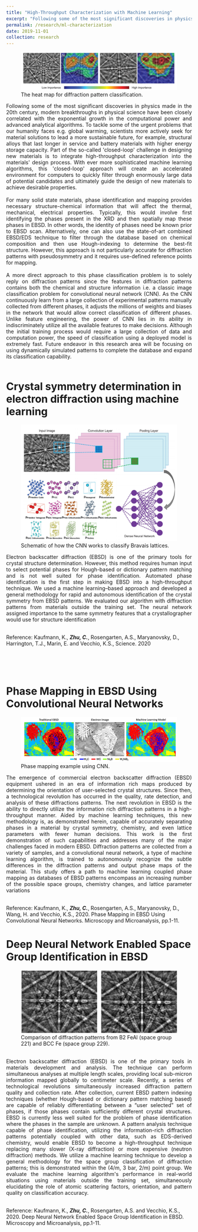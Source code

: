 ```yaml
---
title: "High-Throughput Characterization with Machine Learning"
excerpt: "Following some of the most significant discoveries in physics made in the 20th century, modern breakthroughs in physical science have been closely correlated with the exponential growth in the computational power and advanced analytical algorithms. To tackle some of the urgent problems that our humanity faces such as global warming, scientists more actively seek for material solutions to lead a more sustainable future, for example, structural alloys that last longer in service and battery materials with higher energy storage capacity. Part of the so-called 'closed-loop' challenge in designing new materials is to integrate high-throughput characterization into the materials' design process. With ever more sophisticated machine learning algorithms... <br/><img src='/images/ML-importance.png'>"
permalink: /research/ml-characterization
date: 2019-11-01
collection: research
---
```

<figure>
    <img src='/images/ML-importance.png' class="center"> 
    <figcaption> The heat map for diffraction pattern classification.</figcaption>
</figure>

<div style="text-align: justify"> Following some of the most significant discoveries in physics made in the 20th century, modern breakthroughs in physical science have been closely correlated with the exponential growth in the computational power and advanced analytical algorithms. To tackle some of the urgent problems that our humanity faces e.g. global warming, scientists more actively seek for material solutions to lead a more sustainable future, for example, structural alloys that last longer in service and battery materials with higher energy storage capacity. Part of the so-called 'closed-loop' challenge in designing new materials is to integrate high-throughput characterization into the materials' design process. With ever more sophisticated machine learning algorithms, this 'closed-loop' approach will create an accelerated environment for computers to quickly filter through enormously large data of potential candidates and ultimately guide the design of new materials to achieve desirable properties. </div>
<br />

<div style="text-align: justify"> For many solid state materials, phase identification and mapping provides necessary structure-chemical information that will affect the thermal, mechanical, electrical properties. Typically, this would involve first identifying the phases present in the XRD and then spatially map these phases in EBSD. In other words, the identity of phases need be known prior to EBSD scan. Alternatively, one can also use the state-of-art combined EBSD/EDS technique to filter through the database based on chemical composition and then use Hough-indexing to determine the best-fit structure. However, this approach is not particularly accurate for diffraction patterns with pseudosymmetry and it requires use-defined reference points for mapping. </div>
<br />

<div style="text-align: justify"> A more direct approach to this phase classification problem is to solely reply on diffraction patterns since the features in diffraction patterns contains both the chemical and structure information i.e. a classic image classification problem for convolutional neural network (CNN). As the CNN continuously learn from a large collection of experimental patterns manually collected from different phases, it adjusts the millions of weights and biases in the network that would allow correct classification of different phases. Unlike feature engineering, the power of CNN lies in its ability in indiscriminately utilize all the available features to make decisions. Although the initial training process would require a large collection of data and computation power, the speed of classification using a deployed model is extremely fast. Future endeavor in this research area will be focusing on using dynamically simulated patterns to complete the database and expand its classification capability. </div>
<br />


Crystal symmetry determination in electron diffraction using machine learning
====

<figure>
    <img src='/images/cnn-ebsd.png' class="center"> 
    <figcaption> Schematic of how the CNN works to classify Bravais lattices.</figcaption>
</figure>


<div style="text-align: justify"> Electron backscatter diffraction (EBSD) is one of the primary tools for crystal structure determination.
However, this method requires human input to select potential phases for Hough-based or dictionary pattern matching and is not well suited for phase identification. Automated phase identification is the first step in making EBSD into a high-throughput technique. We used a machine learning–based approach and developed a general methodology for rapid and autonomous identification of the crystal symmetry from EBSD patterns. We evaluated our algorithm with diffraction patterns from materials outside the training set. The neural network assigned importance to the same symmetry features that a crystallographer would use for structure identification</div>
<br />

Reference: Kaufmann, K., ***Zhu, C.***, Rosengarten, A.S., Maryanovsky, D., Harrington, T.J., Marin, E. and Vecchio, K.S., Science. 2020

<br />
<br />
<br />

Phase Mapping in EBSD Using Convolutional Neural Networks
====

<figure>
    <img src='/images/ML-phasemaps.png' class="center"> 
    <figcaption> Phase mapping example using CNN.</figcaption>
</figure>

<div style="text-align: justify"> The emergence of commercial electron backscatter diffraction (EBSD) equipment ushered in an era of information rich maps produced by determining the orientation of user-selected crystal structures. Since then, a technological revolution has occurred in the quality, rate detection, and analysis of these diffractions patterns. The next revolution in EBSD is the ability to directly utilize the information rich diffraction patterns in a high-throughput manner. Aided by machine learning techniques, this new methodology is, as demonstrated herein, capable of accurately separating phases in a material by crystal symmetry, chemistry, and even lattice parameters with fewer human decisions. This work is the first demonstration of such capabilities and addresses many of the major challenges faced in modern EBSD. Diffraction patterns are collected from a variety of samples, and a convolutional neural network, a type of machine learning algorithm, is trained to autonomously recognize the subtle differences in the diffraction patterns and output phase maps of the material. This study offers a path to machine learning coupled phase mapping as databases of EBSD patterns encompass an increasing number of the possible space groups, chemistry changes, and lattice parameter variations </div>
<br />

Reference: Kaufmann, K., ***Zhu, C.***, Rosengarten, A.S., Maryanovsky, D., Wang, H. and Vecchio, K.S., 2020. Phase Mapping in EBSD Using Convolutional Neural Networks. Microscopy and Microanalysis, pp.1-11. 

Deep Neural Network Enabled Space Group Identification in EBSD
=====

<figure>
    <img src='/images/space group-ml.png' class="center"> 
    <figcaption> Comparison of diffraction patterns from B2 FeAl (space group 221) and BCC Fe (space group 229).</figcaption>
</figure>
<br />

<div style="text-align: justify"> Electron backscatter diffraction (EBSD) is one of the primary tools in materials development and analysis. The technique can perform simultaneous analyses at multiple length scales, providing local sub-micron information mapped globally to centimeter scale. Recently, a series of technological revolutions simultaneously increased diffraction pattern quality and collection rate. After collection, current EBSD pattern indexing techniques (whether Hough-based or dictionary pattern matching based) are capable of reliably differentiating between a “user selected” set of phases, if those phases contain sufficiently different crystal structures. EBSD is currently less well suited for the problem of phase identification where the phases in the sample are unknown. A pattern analysis technique capable of phase identification, utilizing the information-rich diffraction patterns potentially coupled with other data, such as EDS-derived chemistry, would enable EBSD to become a high-throughput technique replacing many slower (X-ray diffraction) or more expensive (neutron diffraction) methods. We utilize a machine learning technique to develop a general methodology for the space group classification of diffraction patterns; this is demonstrated within the (4/m, 3 bar, 2/m) point group. We evaluate the machine learning algorithm's performance in real-world situations using materials outside the training set, simultaneously elucidating the role of atomic scattering factors, orientation, and pattern quality on classification accuracy. </div>
<br />

Reference: Kaufmann, K., ***Zhu, C.***, Rosengarten, A.S. and Vecchio, K.S., 2020. Deep Neural Network Enabled Space Group Identification in EBSD. Microscopy and Microanalysis, pp.1-11.